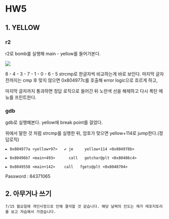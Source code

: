 # HW5

## 1. YELLOW

### r2

r2로 bomb를 실행해 main - yellow를 들어가본다.

![](https://postfiles.pstatic.net/MjAxOTA3MTVfMjA3/MDAxNTYzMTI3NTIzNzQ4.zSvvCg4cFtUIRVe8fnKk_JUmmfHjigfBaO2dDt6Vuoog.KcVtW6xDbpyKxM_kbdGDGP1uh9Ut2w8qOAY-lPpOtp8g.PNG.potenpanda/%EC%8A%A4%ED%81%AC%EB%A6%B0%EC%83%B7_2019-07-15_%EC%98%A4%EC%A0%84_3.01.34.png?type=w773)

 8 - 4 - 3 - 7 - 1 - 0 - 6 - 5 
 strcmp로 한글자씩 비교하는게 바로 보인다. 마지막 글자 전까지는 cmp 후 맞지 않으면 0x804977c를 호출해 error logic으로 흐르게 하고,

 
     
마지막 글자까지 통과하면 정답 로직으로 들어간 뒤 노란색 선을 해체하고 다시 폭탄 메뉴를 프린트한다.

### gdb

gdb로 실행해본다. yellow에 break point를 걸었다.

위에서 말한 것 처럼 strcmp를 실행한 뒤, 암호가 맞으면 yellow+114로 jump한다.(정답로직)

`► 0x804977a <yellow+97>   ✔ je     yellow+114 <0x804978b> `


```
► 0x80496b7 <main+493>      call   getchar@plt <0x80486c4> 

► 0x8049558 <main+142>    call   fgets@plt <0x8048704>   
```

Password : 84371065

## 2. 아무거나 쓰기

    7/15 월요일에 개인사정으로 인해 결석할 것 같습니다. 해당 날짜의 진도는 제가 레포지토리를 보고 자습해서 가겠습니다.
